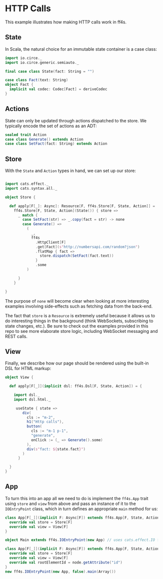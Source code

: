 # HTTP Calls

This example illustrates how making HTTP calls work in ff4s.

## State

In Scala, the natural choice for an immutable state container is a case class:

```scala mdoc:js:shared
import io.circe._
import io.circe.generic.semiauto._

final case class State(fact: String = "")

case class Fact(text: String)
object Fact {
  implicit val codec: Codec[Fact] = deriveCodec
}

```

## Actions

State can only be updated through actions dispatched to the store.
We typically encode the set of actions as an ADT:

```scala mdoc:js:shared
sealed trait Action
case class Generate() extends Action
case class SetFact(fact: String) extends Action
```

## Store

With the `State` and `Action` types in hand, we can set up our store:

```scala mdoc:js:shared

import cats.effect._
import cats.syntax.all._

object Store {

  def apply[F[_]: Async]: Resource[F, ff4s.Store[F, State, Action]] =
    ff4s.Store[F, State, Action](State()) { store =>
      _ match {
        case SetFact(str) => _.copy(fact = str) -> none
        case Generate() =>
          (
            _,
            ff4s
              .HttpClient[F]
              .get[Fact](s"http://numbersapi.com/random?json")
              .flatMap { fact =>
                store.dispatch(SetFact(fact.text))
              }
              .some
          )

      }
    }

}
```

The purpose of `none` will become clear when looking at more interesting examples
involving side-effects such as fetching data from the back-end.

The fact that `store` is a `Resource` is extremely useful because it allows
us to do interesting things in the background (think WebSockets,
subscribing to state changes, etc.).
Be sure to check out the examples provided in this repo to see more elaborate
store logic, including WebSocket messaging and REST calls.

## View

Finally, we describe how our page should be rendered using the built-in DSL
for HTML markup:

```scala mdoc:js:shared
object View {

  def apply[F[_]](implicit dsl: ff4s.Dsl[F, State, Action]) = {

    import dsl._
    import dsl.html._

     useState { state =>
        div(
          cls := "m-2",
          h1("Http calls"),
          button(
            cls := "m-1 p-1",
            "generate",
            onClick := (_ => Generate().some)
          ),
          div(s"fact: ${state.fact}")
        )
      }

  }
}
```

## App

To turn this into an app all we need to do is implement the `ff4s.App`
trait using `store` and `view` from above and pass an
instance of it to the `IOEntryPoint` class, which in turn defines an
appropriate `main` method for us:

```scala mdoc:js:compile-only
class App[F[_]](implicit F: Async[F]) extends ff4s.App[F, State, Action] {
  override val store = Store[F]
  override val view = View[F]
}

object Main extends ff4s.IOEntryPoint(new App) // uses cats.effect.IO for F
```

```scala mdoc:js:invisible
class App[F[_]](implicit F: Async[F]) extends ff4s.App[F, State, Action] {
  override val store = Store[F]
  override val view = View[F]
  override val rootElementId = node.getAttribute("id")
}
new ff4s.IOEntryPoint(new App, false).main(Array())
```
